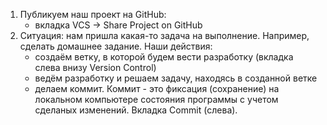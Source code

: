 1. Публикуем наш проект на GitHub:
   - вкладка VCS -> Share Project on GitHub
2. Ситуация: нам пришла какая-то задача на выполнение. Например, сделать домашнее задание. Наши действия:
   - создаём ветку, в которой будем вести разработку (вкладка слева внизу Version Control)
   - ведём разработку и решаем задачу, находясь в созданной ветке
   - делаем коммит. Коммит - это фиксация (сохранение) на локальном компьютере состояния программы с учетом сделаных изменений. Вкладка Commit (слева).